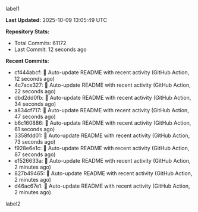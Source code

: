 
label1 
<!-- ACTIVITY_START -->
**Last Updated:** 2025-10-09 13:05:49 UTC

**Repository Stats:**
- Total Commits: 61172
- Last Commit: 12 seconds ago

**Recent Commits:**
- cf444abcf: 🤖 Auto-update README with recent activity (GitHub Action, 12 seconds ago)
- 4c7ace327: 🤖 Auto-update README with recent activity (GitHub Action, 22 seconds ago)
- dbd2dd0fb: 🤖 Auto-update README with recent activity (GitHub Action, 34 seconds ago)
- a834cf717: 🤖 Auto-update README with recent activity (GitHub Action, 47 seconds ago)
- b6c160886: 🤖 Auto-update README with recent activity (GitHub Action, 61 seconds ago)
- 3358fdd01: 🤖 Auto-update README with recent activity (GitHub Action, 73 seconds ago)
- f928e6e1c: 🤖 Auto-update README with recent activity (GitHub Action, 87 seconds ago)
- e1526633a: 🤖 Auto-update README with recent activity (GitHub Action, 2 minutes ago)
- 827b49465: 🤖 Auto-update README with recent activity (GitHub Action, 2 minutes ago)
- d46ac67e1: 🤖 Auto-update README with recent activity (GitHub Action, 2 minutes ago)
<!-- ACTIVITY_END -->

label2
